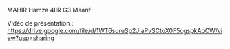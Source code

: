MAHIR Hamza 4IIR G3 Maarif

Vidéo de présentation :  https://drive.google.com/file/d/1WT6suruSp2JIaPvSCtoX0F5cgspkAoCW/view?usp=sharing

